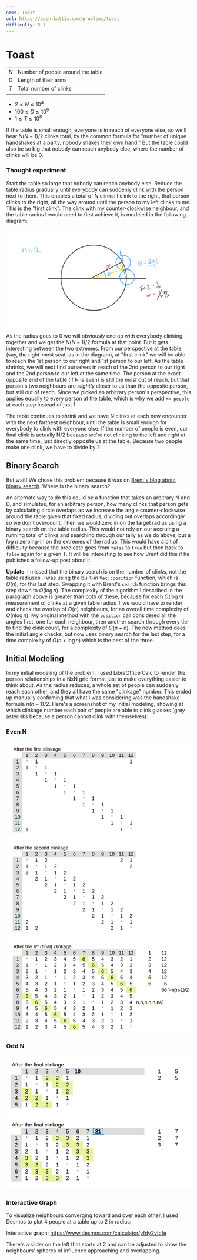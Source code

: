 ```yaml
---
name: Toast
url: https://open.kattis.com/problems/toast
difficulty: 5.1
---
```


# Toast

|     |                                   |
| --- | --------------------------------- |
| $N$ | Number of people around the table |
| $D$ | Length of their arms              |
| $T$ | Total number of clinks            |
|     |                                   |

- $2 \le N \le 10^4$
- $100 \le D \le 10^9$
- $1 \le T \le 10^8$

If the table is small enough, everyone is in reach of everyone else, so we'll hear $N(N-1)/2$ clinks total, by the common formula for "number of unique handshakes at a party, nobody shakes their own hand."  But the table could also be so big that nobody can reach anybody else, where the number of clinks will be 0.

### Thought experiment

Start the table so large that nobody can reach anybody else. Reduce the table radius gradually until everybody can suddenly clink with the person next to them. This enables a total of $N$ clinks: I clink to the right, that person clinks to the right, all the way around until the person to my left clinks to me. This is the "first clink". The clink with my counter-clockwise neighbour, and the table radius I would need to first achieve it, is modeled in the following diagram:

![toast angle formula](./images/toast.png)

As the radius goes to 0 we will obviously end up with everybody clinking together and we get the $N(N-1)/2$ formula at that point. But it gets interesting between the two extremes. From our perspective at the table (say, the right-most seat, as in the diagram), at "first clink" we will be able to reach the 1st person to our right and 1st person to our left. As the table shrinks, we will next find ourselves in reach of the 2nd person to our right and the 2nd person to our left at the same time.  The person at the exact opposite end of the table (if N is even) is still the *most* out of reach, but that person's two neighbours are *slightly* closer to us than the opposite person, but still out of reach. Since we picked an arbitrary person's perspective, this applies equally to every person at the table, which is why we add `+= people` at each step instead of just 1.

The table continues to shrink and we have N clinks at each new encounter with the next farthest neighbour, until the table is small enough for everybody to clink with everyone else.  If the number of people is even, our final clink is actually N/2 because we're not clinking to the left and right at the same time, just directly opposite us at the table. Because two people make one clink, we have to divide by 2.

## Binary Search

But wait! We chose this problem because it was on [Brent's blog about binary search](https://byorgey.wordpress.com/2023/01/01/competitive-programming-in-haskell-better-binary-search/#challenges). Where is the binary search?

An alternate way to do this could be a function that takes an arbitrary N and D, and simulates, for an arbitrary person, how many clinks that person gets by calculating circle overlaps as we increase the angle counter-clockwise around the table given that fixed radius, dividing out overlaps accordingly so we don't overcount. Then we would zero in on the target radius using a binary search on the table radius.  This would not rely on our accruing a running total of clinks and searching through our tally as we do above, but a *log n* zeroing-in on the extremes of the radius. This would have a bit of difficulty because the predicate goes from `false` to `true` but then back to `false` again for a given T. It will be interesting to see how Brent did this if he publishes a follow-up post about it.

**Update**: I missed that the binary search is on the number of clinks, not the table radiuses. I was using the built-in `Vec::position` function, which is $O(n)$, for this last step. Swapping it with Brent's `search`  function brings this step down to $O(\log n)$. The complexity of the algorithm I described in the paragraph above is greater than both of these, because for each $O(\log n)$ measurement of clinks at a given table radius T we would have to render and check the overlap of $O(n)$ neighbours, for an overall time complexity of $O(n \log n)$.  My original method with the `position` call considered all the angles first, one for each neighbour, then another search through every tier to find the clink count, for a complexity of $O(n + n)$. The new method does the initial angle checks, but now uses binary search for the last step, for a time complexity of $O(n + \log n)$ which is the best of the three.

## Initial Modeling

In my initial modeling of the problem, I used LibreOffice Calc to render the person relationships in a NxN grid format just to make everything easier to think about. As the radius reduces, a whole set of people can suddenly reach each other, and they all have the same "clinkage" number. This ended up manually confirming that what I was considering was the handshake formula $n(n-1)/2$. Here's a screenshot of my initial modeling, showing at which clinkage number each pair of people are able to clink glasses (grey asterisks because a person cannot clink with themselves):

### Even N

![clinkage matrix even](./images/toast-clinkage-even.png)

### Odd N

![clinkage matrix odd](./images/toast-clinkage-odd.png)

### Interactive Graph

To visualize neighbours converging toward and over each other, I used Desmos to plot 4 people at a table up to 2 in radius:

Interactive graph: https://www.desmos.com/calculator/yfdy2vtcfe

There's a slider on the left that starts at 2 and can be adjusted to show the neighbours' spheres of influence approaching and overlapping.
